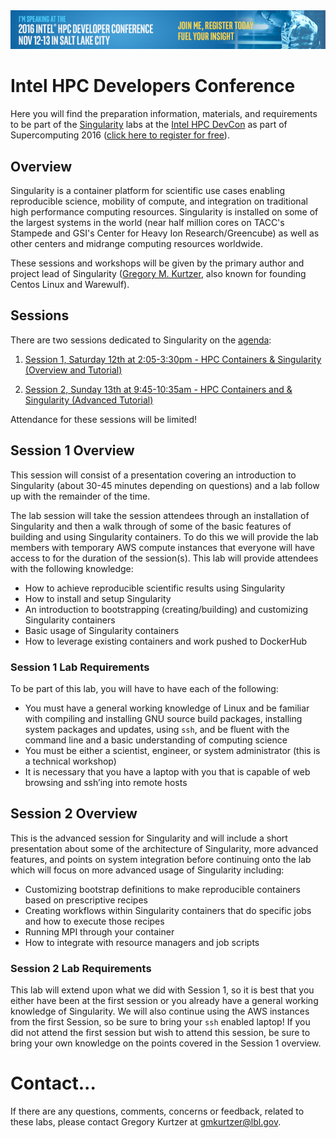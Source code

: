 <img src="HPCDC-728x90-Speakers.jpg?raw=true"/>

# Intel HPC Developers Conference

Here you will find the preparation information, materials, and requirements to be part of the [Singularity](http://singularity.lbl.gov) labs at the [Intel HPC DevCon](http://www.intel.com/content/www/us/en/events/hpcdevcon/overview.html) as part of Supercomputing 2016 ([click here to register for free](https://hpcdevcon.intel.com/register/devcon.aspx)).

## Overview
Singularity is a container platform for scientific use cases enabling reproducible science, mobility of compute, and integration on traditional high performance computing resources. Singularity is installed on some of the largest systems in the world (near half million cores on TACC's Stampede and GSI's Center for Heavy Ion Research/Greencube) as well as other centers and midrange computing resources worldwide.

These sessions and workshops will be given by the primary author and project lead of Singularity ([Gregory M. Kurtzer](http://gmkurtzer.github.io/), also known for founding Centos Linux and Warewulf).

## Sessions

There are two sessions dedicated to Singularity on the [agenda](http://www.intel.com/content/www/us/en/events/hpcdevcon/agenda.html):

1. [Session 1, Saturday 12th at 2:05-3:30pm - HPC Containers & Singularity (Overview and Tutorial)](http://www.intel.com/content/www/us/en/events/hpcdevcon/technical-sessions.html#singularity)

2. [Session 2, Sunday 13th at 9:45-10:35am - HPC Containers and & Singularity (Advanced Tutorial)](http://www.intel.com/content/www/us/en/events/hpcdevcon/technical-sessions.html#lbnl)

Attendance for these sessions will be limited!

## Session 1 Overview
This session will consist of a presentation covering an introduction to Singularity (about 30-45 minutes depending on questions) and a lab follow up with the remainder of the time.

The lab session will take the session attendees through an installation of Singularity and then a walk through of some of the basic features of building and using Singularity containers. To do this we will provide the lab members with temporary AWS compute instances that everyone will have access to for the duration of the session(s). This lab will provide attendees with the following knowledge:

* How to achieve reproducible scientific results using Singularity
* How to install and setup Singularity
* An introduction to bootstrapping (creating/building) and customizing Singularity containers
* Basic usage of Singularity containers
* How to leverage existing containers and work pushed to DockerHub

### Session 1 Lab Requirements
To be part of this lab, you will have to have each of the following:

* You must have a general working knowledge of Linux and be familiar with compiling and installing GNU source build packages, installing system packages and updates, using `ssh`, and be fluent with the command line and a basic understanding of computing science
* You must be either a scientist, engineer, or system administrator (this is a technical workshop)
* It is necessary that you have a laptop with you that is capable of web browsing and ssh’ing into remote hosts

## Session 2 Overview
This is the advanced session for Singularity and will include a short presentation about some of the architecture of Singularity, more advanced features, and points on system integration before continuing onto the lab which will focus on more advanced usage of Singularity including:

* Customizing bootstrap definitions to make reproducible containers based on prescriptive recipes
* Creating workflows within Singularity containers that do specific jobs and how to execute those recipes
* Running MPI through your container
* How to integrate with resource managers and job scripts

### Session 2 Lab Requirements
This lab will extend upon what we did with Session 1, so it is best that you either have been at the first session or you already have a general working knowledge of Singularity. We will also continue using the AWS instances from the first Session, so be sure to bring your `ssh` enabled laptop! If you did not attend the first session but wish to attend this session, be sure to bring your own knowledge on the points covered in the Session 1 overview.


# Contact...
If there are any questions, comments, concerns or feedback, related to these labs, please contact Gregory Kurtzer at [gmkurtzer@lbl.gov](mailto:gmkurtzer@lbl.gov).